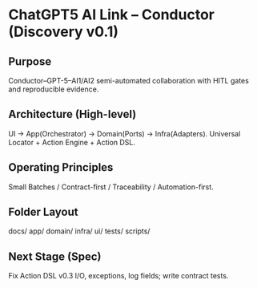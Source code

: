﻿# ChatGPT5 AI Link – Conductor (Discovery v0.1)
## Purpose
Conductor–GPT-5–AI1/AI2 semi-automated collaboration with HITL gates and reproducible evidence.
## Architecture (High-level)
UI → App(Orchestrator) → Domain(Ports) → Infra(Adapters). Universal Locator + Action Engine + Action DSL.
## Operating Principles
Small Batches / Contract-first / Traceability / Automation-first.
## Folder Layout
docs/ app/ domain/ infra/ ui/ tests/ scripts/
## Next Stage (Spec)
Fix Action DSL v0.3 I/O, exceptions, log fields; write contract tests.



